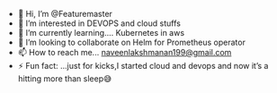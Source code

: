 - 👋 Hi, I’m @Featuremaster
- 👀 I’m interested in DEVOPS and cloud stuffs
- 🌱 I’m currently learning.... Kubernetes in aws
- 💞️ I’m looking to collaborate on Helm for Prometheus operator 
- 📫 How to reach me... naveenlakshmanan199@gmail.com
- ⚡ Fun fact: ...just for kicks,I started cloud and devops and now it’s a hitting more than sleep😅

